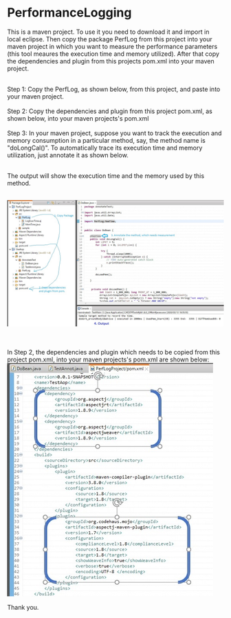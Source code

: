 # PerformanceLogging

This is a maven project. To use it you need to download it and import in local eclipse. Then copy the package PerfLog from this project into your maven project in which you want to measure the performance parameters (this tool meaures the execution time and memory utilized). After that copy the dependencies and plugin from this projects pom.xml into your maven project. <br><br>

Step 1: Copy the PerfLog, as shown below, from this project, and paste into your maven project.<br><br>
Step 2: Copy the dependencies and plugin from this project pom.xml, as shown below, into your maven projects's pom.xml<br><br>
Step 3: In your maven project, suppose you want to track the execution and memory consumption in a particular method, say, the method name is "doLongCal()". To automatically trace its execution time and memory utilization, just annotate it as shown below.<br><br>

The output will show the execution time and the memory used by this method. <br><br>

![img](images/Project.jpg)

<br><br>
In Step 2, the dependencies and plugin which needs to be copied from this project pom.xml, into your maven projects's pom.xml are shown below:<br>
![img](images/ThisProjectPom.jpg)

Thank you.

